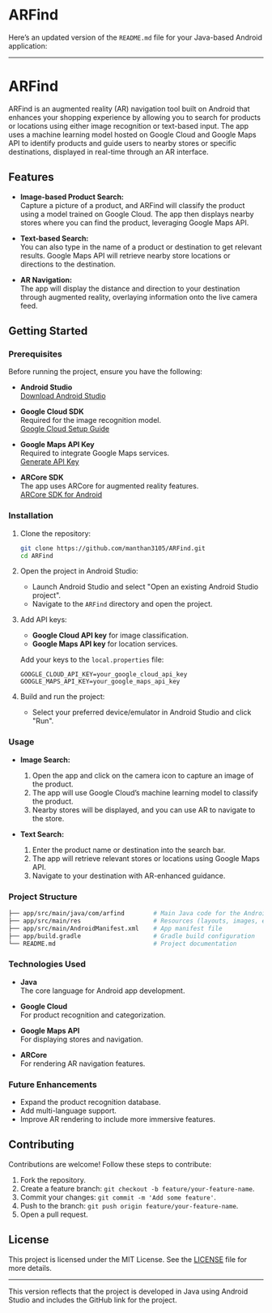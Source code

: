 # ARFind
Here’s an updated version of the `README.md` file for your Java-based Android application:

---

# ARFind

ARFind is an augmented reality (AR) navigation tool built on Android that enhances your shopping experience by allowing you to search for products or locations using either image recognition or text-based input. The app uses a machine learning model hosted on Google Cloud and Google Maps API to identify products and guide users to nearby stores or specific destinations, displayed in real-time through an AR interface.

## Features

- **Image-based Product Search:**  
  Capture a picture of a product, and ARFind will classify the product using a model trained on Google Cloud. The app then displays nearby stores where you can find the product, leveraging Google Maps API.

- **Text-based Search:**  
  You can also type in the name of a product or destination to get relevant results. Google Maps API will retrieve nearby store locations or directions to the destination.

- **AR Navigation:**  
  The app will display the distance and direction to your destination through augmented reality, overlaying information onto the live camera feed.

## Getting Started

### Prerequisites

Before running the project, ensure you have the following:

- **Android Studio**  
  [Download Android Studio](https://developer.android.com/studio)

- **Google Cloud SDK**  
  Required for the image recognition model.  
  [Google Cloud Setup Guide](https://cloud.google.com/sdk/docs/install)

- **Google Maps API Key**  
  Required to integrate Google Maps services.  
  [Generate API Key](https://developers.google.com/maps/gmp-get-started)

- **ARCore SDK**  
  The app uses ARCore for augmented reality features.  
  [ARCore SDK for Android](https://developers.google.com/ar/develop)

### Installation

1. Clone the repository:
   ```bash
   git clone https://github.com/manthan3105/ARFind.git
   cd ARFind
   ```

2. Open the project in Android Studio:
   - Launch Android Studio and select "Open an existing Android Studio project".
   - Navigate to the `ARFind` directory and open the project.

3. Add API keys:
   - **Google Cloud API key** for image classification.
   - **Google Maps API key** for location services.
   
   Add your keys to the `local.properties` file:
   ```properties
   GOOGLE_CLOUD_API_KEY=your_google_cloud_api_key
   GOOGLE_MAPS_API_KEY=your_google_maps_api_key
   ```

4. Build and run the project:
   - Select your preferred device/emulator in Android Studio and click "Run".

### Usage

- **Image Search:**
  1. Open the app and click on the camera icon to capture an image of the product.
  2. The app will use Google Cloud’s machine learning model to classify the product.
  3. Nearby stores will be displayed, and you can use AR to navigate to the store.

- **Text Search:**
  1. Enter the product name or destination into the search bar.
  2. The app will retrieve relevant stores or locations using Google Maps API.
  3. Navigate to your destination with AR-enhanced guidance.

### Project Structure

```bash
├── app/src/main/java/com/arfind        # Main Java code for the Android application
├── app/src/main/res                    # Resources (layouts, images, etc.)
├── app/src/main/AndroidManifest.xml    # App manifest file
├── app/build.gradle                    # Gradle build configuration
└── README.md                           # Project documentation
```

### Technologies Used

- **Java**  
  The core language for Android app development.
  
- **Google Cloud**  
  For product recognition and categorization.

- **Google Maps API**  
  For displaying stores and navigation.

- **ARCore**  
  For rendering AR navigation features.

### Future Enhancements

- Expand the product recognition database.
- Add multi-language support.
- Improve AR rendering to include more immersive features.

## Contributing

Contributions are welcome! Follow these steps to contribute:

1. Fork the repository.
2. Create a feature branch: `git checkout -b feature/your-feature-name`.
3. Commit your changes: `git commit -m 'Add some feature'`.
4. Push to the branch: `git push origin feature/your-feature-name`.
5. Open a pull request.

## License

This project is licensed under the MIT License. See the [LICENSE](LICENSE) file for more details.

---

This version reflects that the project is developed in Java using Android Studio and includes the GitHub link for the project. 

